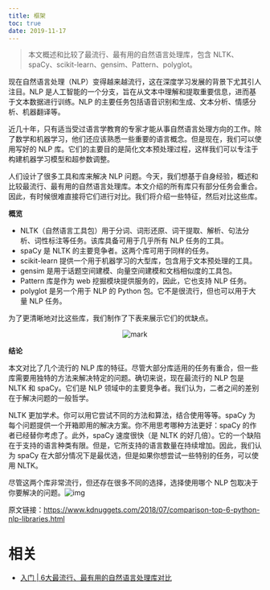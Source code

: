 ```yaml
---
title: 框架
toc: true
date: 2019-11-17
---
```




> 本文概述和比较了最流行、最有用的自然语言处理库，包含 NLTK、spaCy、scikit-learn、gensim、Pattern、polyglot。



现在自然语言处理（NLP）变得越来越流行，这在深度学习发展的背景下尤其引人注目。NLP 是人工智能的一个分支，旨在从文本中理解和提取重要信息，进而基于文本数据进行训练。NLP 的主要任务包括语音识别和生成、文本分析、情感分析、机器翻译等。



近几十年，只有适当受过语言学教育的专家才能从事自然语言处理方向的工作。除了数学和机器学习，他们还应该熟悉一些重要的语言概念。但是现在，我们可以使用写好的 NLP 库。它们的主要目的是简化文本预处理过程，这样我们可以专注于构建机器学习模型和超参数调整。



人们设计了很多工具和库来解决 NLP 问题。今天，我们想基于自身经验，概述和比较最流行、最有用的自然语言处理库。本文介绍的所有库只有部分任务会重合。因此，有时候很难直接将它们进行对比。我们将介绍一些特征，然后对比这些库。



**概览**



- NLTK（自然语言工具包）用于分词、词形还原、词干提取、解析、句法分析、词性标注等任务。该库具备可用于几乎所有 NLP 任务的工具。
- spaCy 是 NLTK 的主要竞争者。这两个库可用于同样的任务。
- scikit-learn 提供一个用于机器学习的大型库，包含用于文本预处理的工具。
- gensim 是用于话题空间建模、向量空间建模和文档相似度的工具包。
- Pattern 库是作为 web 挖掘模块提供服务的，因此，它也支持 NLP 任务。
- polyglot 是另一个用于 NLP 的 Python 包。它不是很流行，但也可以用于大量 NLP 任务。



为了更清晰地对比这些库，我们制作了下表来展示它们的优缺点。



<center>

![mark](http://images.iterate.site/blog/image/20191104/UW6dcnH2n6Ap.png?imageslim)

</center>



**结论**



本文对比了几个流行的 NLP 库的特征。尽管大部分库适用的任务有重合，但一些库需要用独特的方法来解决特定的问题。确切来说，现在最流行的 NLP 包是 NLTK 和 spaCy。它们是 NLP 领域中的主要竞争者。我们认为，二者之间的差别在于解决问题的一般哲学。



NLTK 更加学术。你可以用它尝试不同的方法和算法，结合使用等等。spaCy 为每个问题提供一个开箱即用的解决方案。你不用思考哪种方法更好：spaCy 的作者已经替你考虑了。此外，spaCy 速度很快（是 NLTK 的好几倍）。它的一个缺陷在于支持的语言种类有限。但是，它所支持的语言数量在持续增加。因此，我们认为 spaCy 在大部分情况下是最优选，但是如果你想尝试一些特别的任务，可以使用 NLTK。



尽管这两个库非常流行，但还存在很多不同的选择，选择使用哪个 NLP 包取决于你要解决的问题。![img](https://mmbiz.qpic.cn/mmbiz_png/KmXPKA19gW8Zfpicd40EribGuaFicDBCRH6IOu1Rnc4T3W3J1wE0j6kQ6GorRSgicib0fmNrj3yzlokup2jia9Z0YVeA/640?wx_fmt=png&tp=webp&wxfrom=5&wx_lazy=1&wx_co=1)



原文链接：https://www.kdnuggets.com/2018/07/comparison-top-6-python-nlp-libraries.html


# 相关

- [入门 | 6大最流行、最有用的自然语言处理库对比](https://mp.weixin.qq.com/s?__biz=MzA3MzI4MjgzMw==&mid=2650746553&idx=2&sn=5b27c5421b6b9d1e9f00e915b0aee006&chksm=871aeac7b06d63d18e8326bd491291e23bf0cbeefeb7182d91a3b29334ef6c7500b58733a016&mpshare=1&scene=1&srcid=0805LErlPXOc5KGds0hdfeos#rd)
